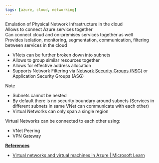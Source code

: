 ```yaml
---
tags: [azure, cloud, networking]
---
```


Emulation of Physical Network Infrastructure in the cloud  
Allows to connect Azure services together  
Can connect cloud and on-premises services together as well  
Provides isolation, monitoring, segmentation, communication, filtering between services in the cloud

* VNets can be further broken down into subnets
* Allows to group similar resources together
* Allows for effective address allocation
* Supports Network Filtering via [Network Security Groups (NSG)](Network%20Security%20Groups%20%28NSG%29.md) or Application Security Groups (ASG)

 > [!NOTE]
 > * Subnets cannot be nested  
 > * By default there is no security boundary around subnets (Services in different subnets in same VNet can communicate with each other)  
 > * Virtual Networks can only span a single region

Virtual Networks can be connected to each other using:
* VNet Peering
* VPN Gateway

**<u>References</u>**

- [Virtual networks and virtual machines in Azure | Microsoft Learn](https://learn.microsoft.com/en-us/azure/virtual-network/network-overview)
